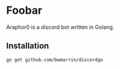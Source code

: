 # Foobar

Araphor0 is a discord bot written in Golang.

## Installation

```bash
go get github.com/bwmarrin/discordgo
```